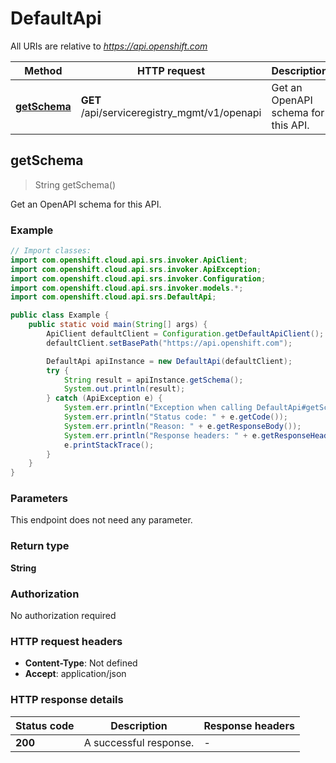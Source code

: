 # DefaultApi

All URIs are relative to *https://api.openshift.com*

Method | HTTP request | Description
------------- | ------------- | -------------
[**getSchema**](DefaultApi.md#getSchema) | **GET** /api/serviceregistry_mgmt/v1/openapi | Get an OpenAPI schema for this API.



## getSchema

> String getSchema()

Get an OpenAPI schema for this API.

### Example

```java
// Import classes:
import com.openshift.cloud.api.srs.invoker.ApiClient;
import com.openshift.cloud.api.srs.invoker.ApiException;
import com.openshift.cloud.api.srs.invoker.Configuration;
import com.openshift.cloud.api.srs.invoker.models.*;
import com.openshift.cloud.api.srs.DefaultApi;

public class Example {
    public static void main(String[] args) {
        ApiClient defaultClient = Configuration.getDefaultApiClient();
        defaultClient.setBasePath("https://api.openshift.com");

        DefaultApi apiInstance = new DefaultApi(defaultClient);
        try {
            String result = apiInstance.getSchema();
            System.out.println(result);
        } catch (ApiException e) {
            System.err.println("Exception when calling DefaultApi#getSchema");
            System.err.println("Status code: " + e.getCode());
            System.err.println("Reason: " + e.getResponseBody());
            System.err.println("Response headers: " + e.getResponseHeaders());
            e.printStackTrace();
        }
    }
}
```

### Parameters

This endpoint does not need any parameter.

### Return type

**String**

### Authorization

No authorization required

### HTTP request headers

- **Content-Type**: Not defined
- **Accept**: application/json


### HTTP response details
| Status code | Description | Response headers |
|-------------|-------------|------------------|
| **200** | A successful response. |  -  |

